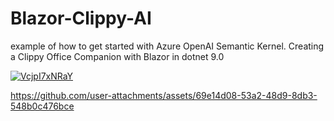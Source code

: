 # Blazor-Clippy-AI

example of how to get started with Azure OpenAI Semantic Kernel. Creating a Clippy Office Companion with Blazor in dotnet 9.0

[![VcjpI7xNRaY](https://img.youtube.com/vi/VcjpI7xNRaY/0.jpg)](http://www.youtube.com/watch?v=VcjpI7xNRaY)



https://github.com/user-attachments/assets/69e14d08-53a2-48d9-8db3-548b0c476bce


